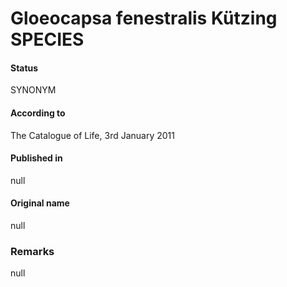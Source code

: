 # Gloeocapsa fenestralis Kützing SPECIES

#### Status
SYNONYM

#### According to
The Catalogue of Life, 3rd January 2011

#### Published in
null

#### Original name
null

### Remarks
null